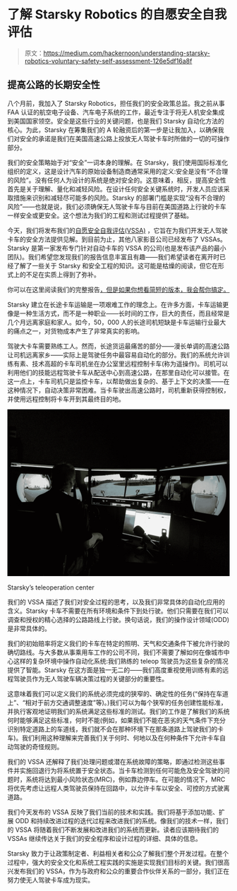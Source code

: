 # 了解 Starsky Robotics 的自愿安全自我评估

> 原文：<https://medium.com/hackernoon/understanding-starsky-robotics-voluntary-safety-self-assessment-126e5df16a8f>

## 提高公路的长期安全性

八个月前，我加入了 Starsky Robotics，担任我们的安全政策总监。我之前从事 FAA 认证的航空电子设备、汽车电子系统的工作，最近专注于将无人机安全集成到美国国家领空。安全是这些行业的关键问题，也是我们 Starsky 自动化方法的核心。为此，Starsky 在筹集我们的 A 轮融资后的第一步是让我加入，以确保我们对安全的承诺是我们在美国高速公路上投放无人驾驶卡车时所做的一切的可操作部分。

我们的安全策略始于对“安全”一词本身的理解。在 Starsky，我们使用国际标准化组织的定义，这是设计汽车的原始设备制造商通常采用的定义:安全是没有“不合理的风险”。没有任何人为设计的系统是绝对安全的。这意味着，相反，提高安全性首先是关于理解、量化和减轻风险。在设计任何安全关键系统时，开发人员应该采取措施来识别和减轻尽可能多的风险。Starsky 的部署门槛是实现“没有不合理的风险”——也就是说，我们必须确保无人驾驶卡车与目前在美国道路上行驶的卡车一样安全或更安全。这个想法为我们的工程和测试过程提供了基础。

今天，我们将发布我们的[自愿安全自我评估(VSSA)](https://www.starsky.io/vssa) ，它旨在为我们开发无人驾驶卡车的安全方法提供见解。到目前为止，其他八家影音公司已经发布了 VSSAs。Starsky 是第一家发布专门针对自动卡车的 VSSA 的公司(也是发布该产品的最小团队)。我们希望您发现我们的报告信息丰富且有趣——我们希望读者在离开时已经了解了一些关于 Starsky 和安全工程的知识。这可能是枯燥的阅读，但它在形式上的不足在实质上得到了弥补。

你可以在这里阅读我们的完整报告[，但是如果你想看简短的版本，我会帮你搞定。](https://www.starsky.io/vssa)

Starsky 建立在长途卡车运输是一项艰难工作的理念上。在许多方面，卡车运输更像是一种生活方式，而不是一种职业——长时间的工作，巨大的责任，而且经常是几个月远离家庭和家人。如今，50，000 人的长途司机短缺是卡车运输行业最大的痛点之一，对货物成本产生了非常真实的影响。

驾驶大卡车需要熟练工人。然而，长途货运最痛苦的部分——漫长单调的高速公路让司机远离家乡——实际上是驾驶任务中最容易自动化的部分。我们的系统允许训练有素、技术高超的卡车司机坐在办公室里远程控制卡车(称为遥操作)。司机可以利用他们的技能远程驾驶卡车从配送中心到高速公路，在那里自动化可以接管。在这一点上，卡车司机只是监控卡车，以帮助做出复杂的、基于上下文的决策——在这种情况下，自动决策非常困难。当卡车驶出高速公路时，司机重新获得控制权，并使用远程控制将卡车开到其最终目的地。

![](img/438e68edd3ddcc80c70f5a5c72962f0d.png)

Starsky’s teleoperation center

我们的 VSSA 描述了我们对安全过程的思考，以及我们非常具体的自动化应用的含义。Starsky 卡车不需要在所有环境和条件下到处行驶。他们只需要在我们可以调查和授权的精心选择的公路路线上行驶。换句话说，我们的操作设计领域(ODD)是非常具体的。

我们的初始赔率将定义我们的卡车在特定的照明、天气和交通条件下被允许行驶的确切路线。与大多数从事乘用车工作的公司不同，我们不需要了解如何在像城市中心这样的复杂环境中操作自动化系统:我们熟练的 teleop 驾驶员为这些复杂的情况提供了智能。Starsky 在这方面是独一无二的——我们高度重视使用训练有素的远程驾驶员作为无人驾驶车辆决策过程的关键部分的重要性。

这意味着我们可以定义我们的系统必须完成的狭窄的、确定性的任务(“保持在车道上”、“相对于前方交通调整速度”等)。)我们可以为每个狭窄的任务创建性能标准，并执行客观地证明我们的系统满足这些标准的测试。我们的工作是了解我们的系统何时能够满足这些标准，何时不能(例如，如果我们不能在恶劣的天气条件下充分识别特定道路上的车道线，我们就不会在那种环境下在那条道路上驾驶我们的卡车)。我们利用这种理解来完善我们关于何时、何地以及在何种条件下允许卡车自动驾驶的奇怪规则。

我们的 VSSA 还解释了我们处理问题或潜在系统故障的策略，即通过检测这些事件并实施回退行为将系统置于安全状态。当卡车检测到任何可能危及安全驾驶的问题时，系统将达到最小风险状态(MRC)，例如靠边停车。在可能的情况下，MRC 将优先考虑让远程人类驾驶员保持在回路中，以允许卡车以安全、可控的方式驶离道路。

我们今天发布的 VSSA 反映了我们当前的技术和实践。我们将基于添加功能、扩展 ODD 和持续改进过程的迭代过程来改进我们的系统。像我们的技术一样，我们的 VSSA 将随着我们不断发展和改进我们的系统而更新。读者应该期待我们的 VSSAs 继续传达关于我们的安全程序和设计过程的详细、具体的信息。

Starsky 致力于让政策制定者、利益相关者和公众了解我们整个开发过程。在整个过程中，强大的安全文化和系统工程实践的实施是实现我们目标的关键。我们很高兴发布我们的 VSSA，作为与政府和公众的重要合作伙伴关系的一部分，我们正在努力使无人驾驶卡车成为现实。